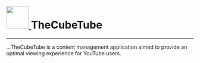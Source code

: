 <h1>
  <a href="https://thecubetube.com" target="_blank">
    <img src="https://thecubetube.com/assets/images/ctube_logo.png" height="60">
  </a>
  TheCubeTube
</h1>

----

...TheCubeTube is a content management application aimed to provide an optimal viewing experience for YouTube users.
